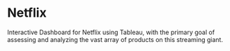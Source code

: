 # Netflix
Interactive Dashboard for Netflix using Tableau, with the primary goal of assessing and analyzing the vast array of products on this streaming giant.
